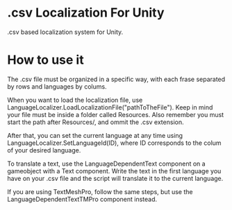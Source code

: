 # .csv Localization For Unity
.csv based localization system for Unity.

# How to use it
The .csv file must be organized in a specific way, with each frase separated by rows and languages by colums.

When you want to load the localization file, use LanguageLocalizer.LoadLocalizationFile("pathToTheFile").
Keep in mind your file must be inside a folder called Resources.
Also remember you must start the path after Resources/, and ommit the .csv extension.

After that, you can set the current language at any time using LanguageLocalizer.SetLanguageId(ID), where ID corresponds to the colum of your desired language.

To translate a text, use the LanguageDependentText component on a gameobject with a Text component.
Write the text in the first language you have on your .csv file and the script will translate it to the current language.

If you are using TextMeshPro, follow the same steps, but use the LanguageDependentTextTMPro component instead.
